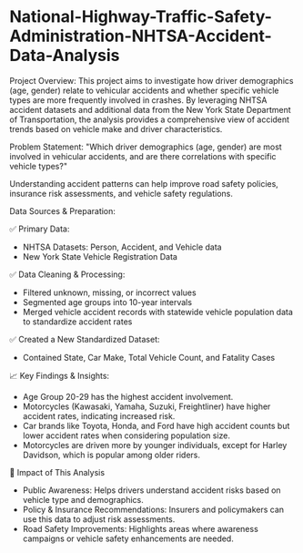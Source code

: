 # National-Highway-Traffic-Safety-Administration-NHTSA-Accident-Data-Analysis
Project Overview: 
This project aims to investigate how driver demographics (age, gender) relate to vehicular accidents and whether specific vehicle types are more frequently involved in crashes. By leveraging NHTSA accident datasets and additional data from the New York State Department of Transportation, the analysis provides a comprehensive view of accident trends based on vehicle make and driver characteristics.

Problem Statement:
"Which driver demographics (age, gender) are most involved in vehicular accidents, and are there correlations with specific vehicle types?"

Understanding accident patterns can help improve road safety policies, insurance risk assessments, and vehicle safety regulations.

Data Sources & Preparation:

✅ Primary Data:
- NHTSA Datasets: Person, Accident, and Vehicle data
- New York State Vehicle Registration Data

✅ Data Cleaning & Processing:
- Filtered unknown, missing, or incorrect values
- Segmented age groups into 10-year intervals
- Merged vehicle accident records with statewide vehicle population data to standardize accident rates

✅ Created a New Standardized Dataset:
- Contained State, Car Make, Total Vehicle Count, and Fatality Cases

📈 Key Findings & Insights:
- Age Group 20-29 has the highest accident involvement.
- Motorcycles (Kawasaki, Yamaha, Suzuki, Freightliner) have higher accident rates, indicating increased risk.
- Car brands like Toyota, Honda, and Ford have high accident counts but lower accident rates when considering population size.
- Motorcycles are driven more by younger individuals, except for Harley Davidson, which is popular among older riders.

🚗 Impact of This Analysis

- Public Awareness: Helps drivers understand accident risks based on vehicle type and demographics.
- Policy & Insurance Recommendations: Insurers and policymakers can use this data to adjust risk assessments.
- Road Safety Improvements: Highlights areas where awareness campaigns or vehicle safety enhancements are needed.
